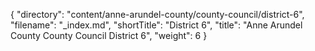 {
  "directory": "content/anne-arundel-county/county-council/district-6",
  "filename": "_index.md",
  "shortTitle": "District 6",
  "title": "Anne Arundel County County Council District 6",
  "weight": 6
}

